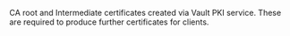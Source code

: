 CA root and Intermediate certificates created via Vault PKI service. These are required to produce further certificates for clients.